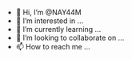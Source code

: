 - 👋 Hi, I’m @NAY44M
- 👀 I’m interested in ...
- 🌱 I’m currently learning ...
- 💞️ I’m looking to collaborate on ...
- 📫 How to reach me ...

<!---
NAY44M/NAY44M is a ✨ special ✨ repository because its `README.md` (this file) appears on your GitHub profile.
You can click the Preview link to take a look at your changes.
--->
